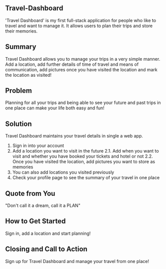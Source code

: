 ## Travel-Dashboard ##
  'Travel Dashboard' is my first full-stack application for people who like to travel and want to manage it. It allows users to plan their trips and store their memories.

## Summary ##
  Travel Dashboard allows you to manage your trips in a very simple manner. Add a location, add further details of time of travel and means of communication, add pictures once you have visited the location and mark the location as visited!

## Problem ##
  Planning for all your trips and being able to see your future and past trips in one place can make your life both easy and fun!

## Solution ##
  Travel Dashboard maintains your travel details in single a web app.

  1. Sign in into your account
  2. Add a location you want to visit in the future
      2.1. Add when you want to visit and whether you have booked your tickets and hotel or not
      2.2. Once you have visited the location, add pictures you want to store as memories
  3. You can also add locations you visited previously
  4. Check your profile page to see the summary of your travel in one place

## Quote from You ##
  "Don't call it a dream, call it a PLAN"

## How to Get Started ##
  Sign in, add a location and start planning!

## Closing and Call to Action ##
  Sign up for Travel Dashboard and manage your travel from one place!


